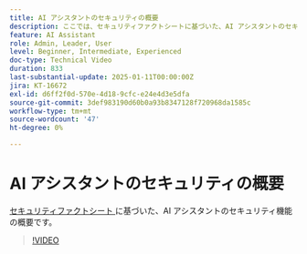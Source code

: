 ```yaml
---
title: AI アシスタントのセキュリティの概要
description: ここでは、セキュリティファクトシートに基づいた、AI アシスタントのセキュリティ機能の概要を説明します。
feature: AI Assistant
role: Admin, Leader, User
level: Beginner, Intermediate, Experienced
doc-type: Technical Video
duration: 833
last-substantial-update: 2025-01-11T00:00:00Z
jira: KT-16672
exl-id: d6ff2f0d-570e-4d18-9cfc-e24e4d3e5dfa
source-git-commit: 3def983190d60b0a93b8347128f720968da1585c
workflow-type: tm+mt
source-wordcount: '47'
ht-degree: 0%

---
```



# AI アシスタントのセキュリティの概要

<a href="https://www.adobe.com/content/dam/cc/en/trust-center/ungated/whitepapers/experience-cloud/adobe-ai-assistant-in-aep-security-fact-sheet.pdf"> セキュリティファクトシート </a> に基づいた、AI アシスタントのセキュリティ機能の概要です。

>[!VIDEO](https://video.tv.adobe.com/v/3441066/?learn=on&enablevpops)

